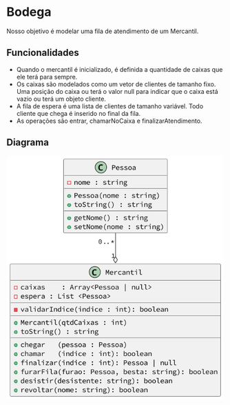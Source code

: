 # Bodega

Nosso objetivo é modelar uma fila de atendimento de um Mercantil.

## Funcionalidades

- Quando o mercantil é inicializado, é definida a quantidade de caixas que ele terá para sempre.
- Os caixas são modelados como um vetor de clientes de tamanho fixo. Uma posição do caixa ou terá o valor null para indicar que o caixa está vazio ou terá um objeto cliente.
- A fila de espera é uma lista de clientes de tamanho variável. Todo cliente que chega é inserido no final da fila.
- As operações são entrar, chamarNoCaixa e finalizarAtendimento.


## Diagrama
![Diagrama](image-1.png)